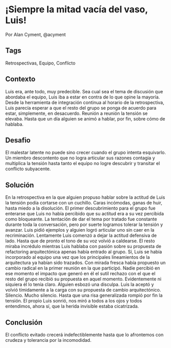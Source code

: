 ¡Siempre la mitad vacía del vaso, Luis!
====

Por Alan Cyment, @acyment

Tags
----
Retrospectivas, Equipo, Conflicto

Contexto
------
Luis era, ante todo, muy predecible. Sea cual sea el tema de discusión que abordaba el equipo, Luis iba a estar en contra de lo que opine la mayoría. Desde la herramienta de integración continua al horario de la retrospectiva, Luis parecía esperar a que el resto del grupo se ponga de acuerdo para estar, simplemente, en desacuerdo. Reunión a reunión la tensión se elevaba. Hasta que un día alguien se animó a hablar, por fin, sobre cómo de hablaba.

Desafio
-----
El malestar latente no puede sino crecer cuando el grupo intenta esquivarlo. Un miembro descontento que no logra articular sus razones contagia y multiplica la tensión hasta tanto el equipo no logre descubrir y transitar el conflicto subyacente.

Solución
-----
En la retrospectiva en la que alguien propuso hablar sobre la actitud de Luis la tensión podía cortarse con un cuchillo. Caras incómodas, ganas de huir, hasta miedo a la disolución. El primer descubrimiento para el grupo fue enterarse que Luis no había percibido que su actitud era a su vez percibida como bloqueante. La tentación de dar el tema por tratado fue constante durante toda la conversación, pero por suerte logramos tolerar la tensión y avanzar.
Luis pidió ejemplos y alguien logró articular uno sin caer en la recriminación. Lentamente Luis comenzó a dejar la actitud defensiva de lado. Hasta que de pronto el tono de su voz volvió a caldearse. El resto miraba incrédulo mientras Luis hablaba con pasión sobre su propuesta de refactoring arquitectónica apenas había entrado al grupo. Sí, Luis se había incorporado al equipo una vez que los principales lineamientos de la arquitectura ya habían sido trazados. Con mirada fresca había propuesto un cambio radical en la primer reunión en la que participó. Nadie percibió en ese momento el impacto que generó en él el sutil rechazo con el que el resto del grupo recibió su propuesta en aquel momento. Evidentemente ni siquiera él lo tenía claro.
Alguien esbozó una disculpa. Luis la aceptó y volvió tímidamente a la carga con su propuesta de cambio arquitectónico. Silencio. Mucho silencio. Hasta que una risa generalizada rompió por fin la tensión. El propio Luis sonrió, nos miró a todos a los ojos y todos entendimos, ahora sí, que la herida invisible estaba cicatrizada.

Conclusión
-----
El conflicto evitado crecerá indefectiblemente hasta que lo afrontemos con crudeza y tolerancia por la incomodidad.
